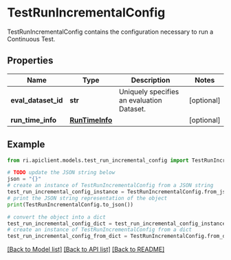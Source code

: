 # TestRunIncrementalConfig

TestRunIncrementalConfig contains the configuration necessary to run a Continuous Test.

## Properties

Name | Type | Description | Notes
------------ | ------------- | ------------- | -------------
**eval_dataset_id** | **str** | Uniquely specifies an evaluation Dataset. | [optional] 
**run_time_info** | [**RunTimeInfo**](RunTimeInfo.md) |  | [optional] 

## Example

```python
from ri.apiclient.models.test_run_incremental_config import TestRunIncrementalConfig

# TODO update the JSON string below
json = "{}"
# create an instance of TestRunIncrementalConfig from a JSON string
test_run_incremental_config_instance = TestRunIncrementalConfig.from_json(json)
# print the JSON string representation of the object
print(TestRunIncrementalConfig.to_json())

# convert the object into a dict
test_run_incremental_config_dict = test_run_incremental_config_instance.to_dict()
# create an instance of TestRunIncrementalConfig from a dict
test_run_incremental_config_from_dict = TestRunIncrementalConfig.from_dict(test_run_incremental_config_dict)
```
[[Back to Model list]](../README.md#documentation-for-models) [[Back to API list]](../README.md#documentation-for-api-endpoints) [[Back to README]](../README.md)

